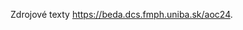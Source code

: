 Zdrojové texty <a href="https://beda.dcs.fmph.uniba.sk/aoc24/">https://beda.dcs.fmph.uniba.sk/aoc24</a>.

